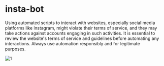 # insta-bot

Using automated scripts to interact with websites, especially social media platforms like Instagram, might violate their terms of service, and they may take actions against accounts engaging in such activities. It is essential to review the website's terms of service and guidelines before automating any interactions. Always use automation responsibly and for legitimate purposes.

![1](https://github.com/ssouvik577/insta-bot/assets/134571775/d884f4f2-5102-4910-8e4c-8b6d30250798)
